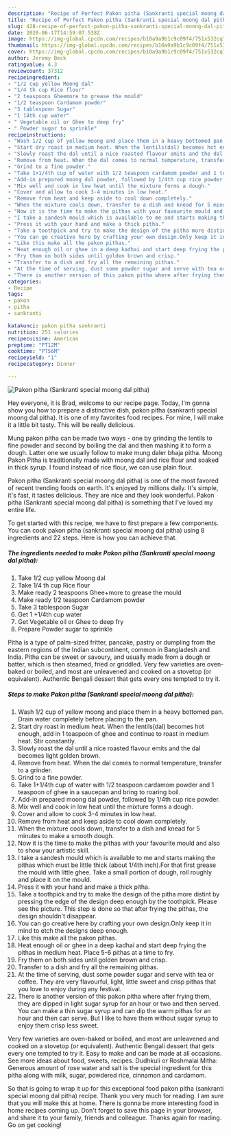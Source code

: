```yaml
---
description: "Recipe of Perfect Pakon pitha (Sankranti special moong dal pitha)"
title: "Recipe of Perfect Pakon pitha (Sankranti special moong dal pitha)"
slug: 428-recipe-of-perfect-pakon-pitha-sankranti-special-moong-dal-pitha
date: 2020-06-17T14:59:07.538Z
image: https://img-global.cpcdn.com/recipes/b10a9a9b1c9c09f4/751x532cq70/pakon-pitha-sankranti-special-moong-dal-pitha-recipe-main-photo.jpg
thumbnail: https://img-global.cpcdn.com/recipes/b10a9a9b1c9c09f4/751x532cq70/pakon-pitha-sankranti-special-moong-dal-pitha-recipe-main-photo.jpg
cover: https://img-global.cpcdn.com/recipes/b10a9a9b1c9c09f4/751x532cq70/pakon-pitha-sankranti-special-moong-dal-pitha-recipe-main-photo.jpg
author: Jeremy Beck
ratingvalue: 4.3
reviewcount: 37312
recipeingredient:
- "1/2 cup yellow Moong dal"
- "1/4 th cup Rice flour"
- "2 teaspoons Gheemore to grease the mould"
- "1/2 teaspoon Cardamom powder"
- "3 tablespoon Sugar"
- "1 14th cup water"
- " Vegetable oil or Ghee to deep fry"
- " Powder sugar to sprinkle"
recipeinstructions:
- "Wash 1/2 cup of yellow moong and place them in a heavy bottomed pan. Drain water completely before placing to the pan."
- "Start dry roast in medium heat. When the lentils(dal) becomes hot enough, add in 1 teaspoon of ghee and continue to roast in medium heat. Stir constantly."
- "Slowly roast the dal until a nice roasted flavour emits and the dal becomes light golden brown."
- "Remove from heat. When the dal comes to normal temperature, transfer to a grinder."
- "Grind to a fine powder."
- "Take 1+1/4th cup of water with 1/2 teaspoon cardamom powder and 1 teaspoon of ghee in a saucepan and bring to roaring boil."
- "Add-in prepared moong dal powder, followed by 1/4th cup rice powder."
- "Mix well and cook in low heat until the mixture forms a dough."
- "Cover and allow to cook 3-4 minutes in low heat."
- "Remove from heat and keep aside to cool down completely."
- "When the mixture cools down, transfer to a dish and knead for 5 minutes to make a smooth dough."
- "Now it is the time to make the pithas with your favourite mould and also to show your artistic skill."
- "I take a sandesh mould which is available to me and starts making the pithas which must be little thick (about 1/4th inch).For that first grease the mould with little ghee. Take a small portion of dough, roll roughly and place it on the mould."
- "Press it with your hand and make a thick pitha."
- "Take a toothpick and try to make the design of the pitha more distint by pressing the edge of the design deep enough by the toothpick. Please see the picture. This step is done so that after frying the pithas, the design shouldn&#39;t disappear."
- "You can go creative here by crafting your own design.Only keep it in mind to etch the designs deep enough."
- "Like this make all the pakon pithas."
- "Heat enough oil or ghee in a deep kadhai and start deep frying the pithas in medium heat. Place 5-6 pithas at a time to fry."
- "Fry them on both sides until golden brown and crisp."
- "Transfer to a dish and fry all the remaining pithas."
- "At the time of serving, dust some powder sugar and serve with tea or coffee. They are very flavourful, light, little sweet and crisp pithas that you love to enjoy during any festival."
- "There is another version of this pakon pitha where after frying them, they are dipped in light sugar syrup for an hour or two and then served. You can make a thin sugar syrup and can dip the warm pithas for an hour and then can serve. But I like to have them without sugar syrup to enjoy them crisp less sweet."
categories:
- Recipe
tags:
- pakon
- pitha
- sankranti

katakunci: pakon pitha sankranti 
nutrition: 251 calories
recipecuisine: American
preptime: "PT12M"
cooktime: "PT56M"
recipeyield: "1"
recipecategory: Dinner

---
```



![Pakon pitha (Sankranti special moong dal pitha)](https://img-global.cpcdn.com/recipes/b10a9a9b1c9c09f4/751x532cq70/pakon-pitha-sankranti-special-moong-dal-pitha-recipe-main-photo.jpg)

Hey everyone, it is Brad, welcome to our recipe page. Today, I'm gonna show you how to prepare a distinctive dish, pakon pitha (sankranti special moong dal pitha). It is one of my favorites food recipes. For mine, I will make it a little bit tasty. This will be really delicious.

Mung pakon pitha can be made two ways - one by grinding the lentils to fine powder and second by boiling the dal and then mashing it to form a dough. Latter one we usually follow to make mung daler bhaja pitha. Moong Pakon Pitha is traditionally made with moong dal and rice flour and soaked in thick syrup. I found instead of rice flour, we can use plain flour.

Pakon pitha (Sankranti special moong dal pitha) is one of the most favored of recent trending foods on earth. It's enjoyed by millions daily. It's simple, it's fast, it tastes delicious. They are nice and they look wonderful. Pakon pitha (Sankranti special moong dal pitha) is something that I've loved my entire life.


To get started with this recipe, we have to first prepare a few components. You can cook pakon pitha (sankranti special moong dal pitha) using 8 ingredients and 22 steps. Here is how you can achieve that.

<!--inarticleads1-->

##### The ingredients needed to make Pakon pitha (Sankranti special moong dal pitha):

1. Take 1/2 cup yellow Moong dal
1. Take 1/4 th cup Rice flour
1. Make ready 2 teaspoons Ghee+more to grease the mould
1. Make ready 1/2 teaspoon Cardamom powder
1. Take 3 tablespoon Sugar
1. Get 1 +1/4th cup water
1. Get  Vegetable oil or Ghee to deep fry
1. Prepare  Powder sugar to sprinkle


Pitha is a type of palm-sized fritter, pancake, pastry or dumpling from the eastern regions of the Indian subcontinent, common in Bangladesh and India. Pitha can be sweet or savoury, and usually made from a dough or batter, which is then steamed, fried or griddled. Very few varieties are oven-baked or boiled, and most are unleavened and cooked on a stovetop (or equivalent). Authentic Bengali dessert that gets every one tempted to try it. 

<!--inarticleads2-->

##### Steps to make Pakon pitha (Sankranti special moong dal pitha):

1. Wash 1/2 cup of yellow moong and place them in a heavy bottomed pan. Drain water completely before placing to the pan.
1. Start dry roast in medium heat. When the lentils(dal) becomes hot enough, add in 1 teaspoon of ghee and continue to roast in medium heat. Stir constantly.
1. Slowly roast the dal until a nice roasted flavour emits and the dal becomes light golden brown.
1. Remove from heat. When the dal comes to normal temperature, transfer to a grinder.
1. Grind to a fine powder.
1. Take 1+1/4th cup of water with 1/2 teaspoon cardamom powder and 1 teaspoon of ghee in a saucepan and bring to roaring boil.
1. Add-in prepared moong dal powder, followed by 1/4th cup rice powder.
1. Mix well and cook in low heat until the mixture forms a dough.
1. Cover and allow to cook 3-4 minutes in low heat.
1. Remove from heat and keep aside to cool down completely.
1. When the mixture cools down, transfer to a dish and knead for 5 minutes to make a smooth dough.
1. Now it is the time to make the pithas with your favourite mould and also to show your artistic skill.
1. I take a sandesh mould which is available to me and starts making the pithas which must be little thick (about 1/4th inch).For that first grease the mould with little ghee. Take a small portion of dough, roll roughly and place it on the mould.
1. Press it with your hand and make a thick pitha.
1. Take a toothpick and try to make the design of the pitha more distint by pressing the edge of the design deep enough by the toothpick. Please see the picture. This step is done so that after frying the pithas, the design shouldn&#39;t disappear.
1. You can go creative here by crafting your own design.Only keep it in mind to etch the designs deep enough.
1. Like this make all the pakon pithas.
1. Heat enough oil or ghee in a deep kadhai and start deep frying the pithas in medium heat. Place 5-6 pithas at a time to fry.
1. Fry them on both sides until golden brown and crisp.
1. Transfer to a dish and fry all the remaining pithas.
1. At the time of serving, dust some powder sugar and serve with tea or coffee. They are very flavourful, light, little sweet and crisp pithas that you love to enjoy during any festival.
1. There is another version of this pakon pitha where after frying them, they are dipped in light sugar syrup for an hour or two and then served. You can make a thin sugar syrup and can dip the warm pithas for an hour and then can serve. But I like to have them without sugar syrup to enjoy them crisp less sweet.


Very few varieties are oven-baked or boiled, and most are unleavened and cooked on a stovetop (or equivalent). Authentic Bengali dessert that gets every one tempted to try it. Easy to make and can be made at all occasions. See more ideas about food, sweets, recipes. Dudhkuli or Roshmalai Mitha: Generous amount of rose water and salt is the special ingredient for this pitha along with milk, sugar, powdered rice, cinnamon and cardamom. 

So that is going to wrap it up for this exceptional food pakon pitha (sankranti special moong dal pitha) recipe. Thank you very much for reading. I am sure that you will make this at home. There is gonna be more interesting food in home recipes coming up. Don't forget to save this page in your browser, and share it to your family, friends and colleague. Thanks again for reading. Go on get cooking!

